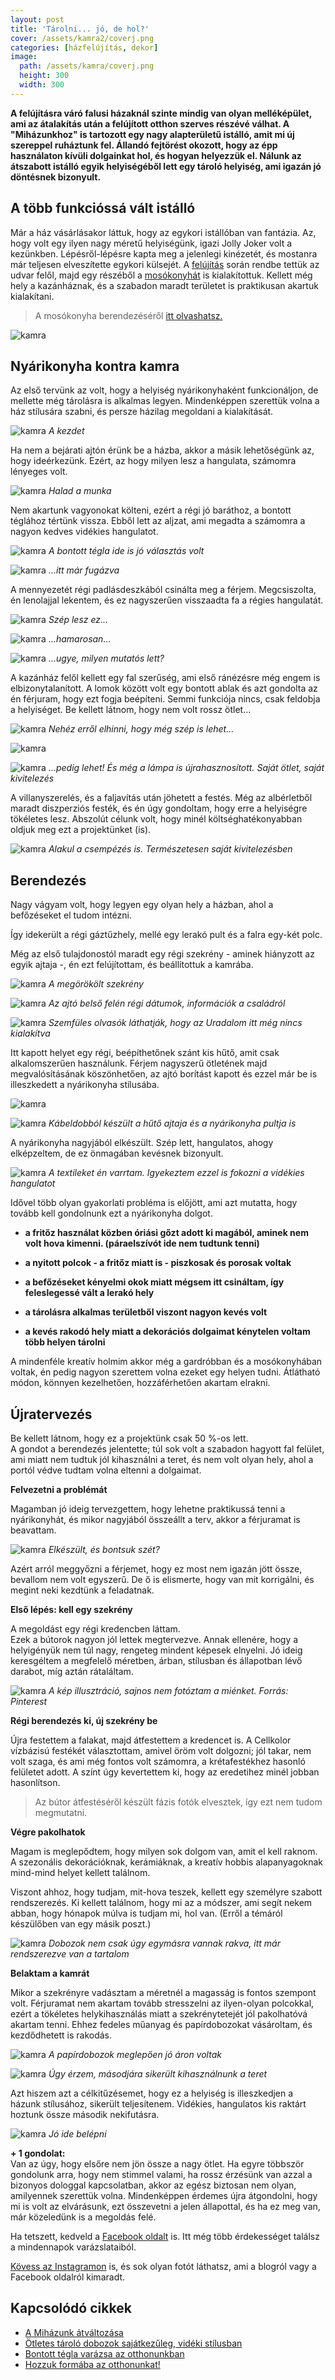 ```yaml
---
layout: post
title: 'Tárolni... jó, de hol?'
cover: /assets/kamra2/coverj.png
categories: [házfelújítás, dekor]
image:
  path: /assets/kamra/coverj.png
  height: 300
  width: 300
---
```




**A felújításra váró falusi házaknál szinte mindig van olyan melléképület, ami az átalakítás után a felújított otthon szerves részévé válhat. A "Miházunkhoz" is tartozott egy nagy alapterületű istálló, amit mi új szereppel ruháztunk fel. Állandó fejtörést okozott, hogy az épp használaton kívüli dolgainkat hol, és hogyan helyezzük el. Nálunk az átszabott istálló egyik helyiségéből lett egy tároló helyiség, ami igazán jó döntésnek bizonyult.**


## A több funkcióssá vált istálló



Már a ház vásárlásakor láttuk, hogy az egykori istállóban van fantázia. Az, hogy volt egy ilyen nagy méretű helyiségünk, igazi Jolly Joker volt a kezünkben. Lépésről-lépésre kapta meg a jelenlegi kinézetét, és mostanra már teljesen elveszítette egykori külsejét.
A [felújítás](/2019-04-11/külsőfalak) során rendbe tettük az udvar felől, majd egy részéből a [mosókonyhát](/2019-04-30/mosokonyha) is kialakítottuk. Kellett még hely a kazánháznak, és a szabadon maradt területet is praktikusan akartuk kialakítani.

> A mosókonyha berendezéséről [itt olvashatsz.](/2019-05-06/mosókonyhaberendezés) 



![kamra](/assets/kamra2/Névtelen.png)

## Nyárikonyha kontra kamra



Az első tervünk az volt, hogy a helyiség nyárikonyhaként funkcionáljon, de mellette még tárolásra is alkalmas legyen. Mindenképpen szerettük volna a ház stílusára szabni, és persze házilag megoldani a kialakítását.  

![kamra](/assets/kamra2/Névtelen1.png)
_A kezdet_


Ha nem a bejárati ajtón érünk be a házba, akkor a másik lehetőségünk az, hogy ideérkezünk. Ezért, az hogy milyen lesz a hangulata, számomra lényeges volt. 



![kamra](/assets/kamra2/Névtelen8j.png)
_Halad a munka_






Nem akartunk vagyonokat költeni, ezért a régi jó baráthoz, a bontott téglához tértünk vissza. Ebből lett az aljzat, ami megadta a számomra a nagyon kedves vidékies hangulatot. 

![kamra](/assets/kamra2/Névtelen2.png)
_A bontott tégla ide is jó választás volt_



![kamra](/assets/kamra2/Névtelen6.png)
_...itt már fugázva_


A mennyezetét régi padlásdeszkából csinálta meg a férjem. Megcsiszolta, én lenolajjal lekentem, és ez nagyszerűen visszaadta fa a régies hangulatát. 



![kamra](/assets/kamra2/Névtelen15.png)
_Szép lesz ez..._


![kamra](/assets/kamra2/Névtelen14.png)
_...hamarosan..._

![kamra](/assets/kamra/Névtelen20.png)
_...ugye, milyen mutatós lett?_


A kazánház felől kellett egy fal szerűség, ami első ránézésre még engem is elbizonytalanított. A lomok között volt egy bontott ablak és azt gondolta az én férjuram, hogy ezt fogja beépíteni. Semmi funkciója nincs, csak feldobja a helyiséget. Be kellett látnom, hogy nem volt rossz ötlet...

![kamra](/assets/kamra2/Névtelen10.png)
_Nehéz erről elhinni, hogy még szép is lehet..._

![kamra](/assets/kamra2/Névtelen16.png)


![kamra](/assets/kamra2/Névtelen27.png)
_...pedig lehet! És még a lámpa is újrahasznosított. Saját ötlet, saját kivitelezés_




A villanyszerelés, és a faljavítás után jöhetett a festés. Még az albérletből maradt diszperziós festék, és én úgy gondoltam, hogy erre a helyiségre tökéletes lesz. Abszolút célunk volt, hogy minél költséghatékonyabban oldjuk meg ezt a projektünket (is).

![kamra](/assets/kamra2/Névtelen9.png)
_Alakul a csempézés is. Természetesen saját kivitelezésben_



## Berendezés

Nagy vágyam volt, hogy legyen egy olyan hely a házban, ahol a befőzéseket el tudom intézni. 

Így idekerült a régi gáztűzhely, mellé egy lerakó pult és a falra egy-két polc.

Még az első tulajdonostól maradt egy régi szekrény - aminek hiányzott az egyik ajtaja -, én ezt felújítottam, és beállítottuk a kamrába.

![kamra](/assets/kamra2/Névtelen12j.png)
_A megörökölt szekrény_

![kamra](/assets/kamra2/Névtelen13.png)
_Az ajtó belső felén régi dátumok, információk a családról_

![kamra](/assets/kamra2/Névtelen19.png)
_Szemfüles olvasók láthatják, hogy az Uradalom itt még nincs kialakítva_

Itt kapott helyet egy régi, beépíthetőnek szánt kis hűtő, amit csak alkalomszerűen használunk. Férjem nagyszerű ötletének majd megvalósításának köszönhetően, az ajtó borítást kapott és ezzel már be is illeszkedett a nyárikonyha stílusába.

![kamra](/assets/kamra2/Névtelen21.png)

![kamra](/assets/kamra2/Névtelen26.png)
_Kábeldobból készült a hűtő ajtaja és a nyárikonyha pultja is_

A nyárikonyha nagyjából elkészült. Szép lett, hangulatos, ahogy elképzeltem, de ez önmagában kevésnek bizonyult. 

![kamra](/assets/kamra2/Névtelen24.png)
_A textileket én varrtam. Igyekeztem ezzel is fokozni a vidékies hangulatot_

Idővel több olyan gyakorlati probléma is előjött, ami azt mutatta, hogy tovább kell gondolnunk ezt a nyárikonyha dolgot. 

* **a fritőz használat közben óriási gőzt adott ki magából, aminek nem volt hova kimenni. (páraelszívót ide nem tudtunk tenni)**

* **a nyitott polcok - a fritőz miatt is - piszkosak és porosak voltak** 

* **a befőzéseket kényelmi okok miatt mégsem itt csináltam, így feleslegessé vált a lerakó hely**

* **a tárolásra alkalmas területből viszont nagyon kevés volt** 

* **a kevés rakodó hely miatt a dekorációs dolgaimat kénytelen voltam több helyen tárolni**


A mindenféle kreatív holmim akkor még a gardróbban és a mosókonyhában voltak, én pedig nagyon szerettem volna ezeket egy helyen tudni. Átlátható módon, könnyen kezelhetően, hozzáférhetően akartam elrakni.



## Újratervezés

Be kellett látnom, hogy ez a projektünk csak 50 %-os lett.  
A gondot a berendezés jelentette; túl sok volt a szabadon hagyott fal felület, ami miatt nem tudtuk jól kihasználni a teret, és nem volt olyan hely, ahol a portól védve tudtam volna eltenni a dolgaimat.



**Felvezetni a problémát**

Magamban jó ideig tervezgettem, hogy lehetne praktikussá tenni a nyárikonyhát, és mikor nagyjából összeállt a terv, akkor a férjuramat is beavattam.


![kamra](/assets/kamra2/Névtelen25.png)
_Elkészült, és bontsuk szét?_


Azért arról meggyőzni a férjemet, hogy ez most nem igazán jött össze, bevallom nem volt egyszerű. De ő is elismerte, hogy van mit korrigálni, és megint neki kezdtünk a feladatnak.







**Első lépés: kell egy szekrény**


A megoldást egy régi kredencben láttam.  
Ezek a bútorok nagyon jól lettek megtervezve. Annak ellenére, hogy a helyigényük nem túl nagy, rengeteg mindent képesek elnyelni. Jó ideig keresgéltem a megfelelő méretben, árban, stílusban és állapotban lévő darabot, míg aztán rátaláltam.


![kamra](/assets/kamra2/188d3d25d6fdd2e9aa41468da1475a2f.jpg)
_A kép illusztráció, sajnos nem fotóztam a miénket. Forrás: Pinterest_

**Régi berendezés ki, új szekrény be**


Újra festettem a falakat, majd átfestettem a kredencet is. A Cellkolor vízbázisú festékét választottam, amivel öröm volt dolgozni; jól takar, nem volt szaga, és ami még fontos volt számomra, a krétafestékhez hasonló felületet adott. A színt úgy kevertettem ki, hogy az eredetihez minél jobban hasonlítson. 

> Az bútor átfestéséről készült fázis fotók elvesztek, így ezt nem tudom megmutatni.



**Végre pakolhatok**


Magam is meglepődtem, hogy milyen sok dolgom van, amit el kell raknom. A szezonális dekorációknak, kerámiáknak, a kreatív hobbis alapanyagoknak mind-mind helyet kellett találnom.

Viszont ahhoz, hogy tudjam, mit-hova teszek, kellett egy személyre szabott rendszerezés. Ki kellett találnom, hogy mi az a módszer, ami segít nekem abban, hogy hónapok múlva is tudjam mi, hol van. (Erről a témáról készülőben van egy másik poszt.)

![kamra](/assets/kamra2/Névtelen34.png)
_Dobozok nem csak úgy egymásra vannak rakva, itt már rendszerezve van a tartalom_


**Belaktam a kamrát**


Mikor a szekrényre vadásztam a méretnél a magasság is fontos szempont volt. Férjuramat nem akartam tovább stresszelni az ilyen-olyan polcokkal, ezért a tökéletes helykihasználás miatt a szekrénytetejét jól pakolhatóvá akartam tenni. Ehhez fedeles műanyag és papírdobozokat vásároltam, és kezdődhetett is rakodás.

![kamra](/assets/kamra2/Névtelen36.png)
_A papírdobozok meglepően jó áron voltak_





![kamra](/assets/kamra2/Névtelen40.png)
_Úgy érzem, másodjára sikerült kihasználnunk a teret_


Azt hiszem azt a célkitűzésemet, hogy ez a helyiség is illeszkedjen a házunk stílusához, sikerült teljesítenem. Vidékies, hangulatos kis raktárt hoztunk össze második nekifutásra.

![kamra](/assets/kamra2/Névtelen34.png)
_Jó ide belépni_


**+ 1 gondolat:**   
Van az úgy, hogy elsőre nem jön össze a nagy ötlet. Ha egyre többször gondolunk arra, hogy nem stimmel valami, ha rossz érzésünk van azzal a bizonyos dologgal kapcsolatban, akkor az egész biztosan nem olyan, amilyennek szerettük volna. Mindenképpen érdemes újra átgondolni, hogy mi is volt az elvárásunk, ezt összevetni a jelen állapottal, és ha ez meg van, már közeledünk is a megoldás felé. 


Ha tetszett, kedveld a <a href="https://www.facebook.com/Var%C3%A1zsolj-otthont-360330751226066/" target="_blank">Facebook oldalt</a> is. Itt még több érdekességet találsz a mindennapok varázslataiból.


<a href="https://www.instagram.com/varazsoljotthont/?hl=hu/" target="_blank">Kövess az Instagramon</a> is, és sok olyan fotót láthatsz, ami a blogról vagy a Facebook oldalról kimaradt.



## Kapcsolódó cikkek

 
* [A Miházunk átváltozása](/2019-03-20/költözés)
* [Ötletes tároló dobozok sajátkezűleg, vidéki stílusban](/2019-04-17/tárolók)
* [Bontott tégla varázsa az otthonunkban](/2019-04-23/tegla)
* [Hozzuk formába az otthonunkat!](/2019-03-26/dekoráció)

